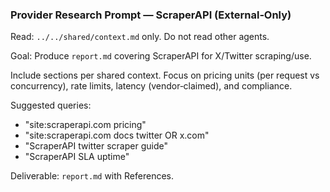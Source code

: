 ### Provider Research Prompt — ScraperAPI (External‑Only)

Read: `../../shared/context.md` only. Do not read other agents.

Goal: Produce `report.md` covering ScraperAPI for X/Twitter scraping/use.

Include sections per shared context. Focus on pricing units (per request vs concurrency), rate limits, latency (vendor‑claimed), and compliance.

Suggested queries:
- "site:scraperapi.com pricing"
- "site:scraperapi.com docs twitter OR x.com"
- "ScraperAPI twitter scraper guide"
- "ScraperAPI SLA uptime"

Deliverable: `report.md` with References.


